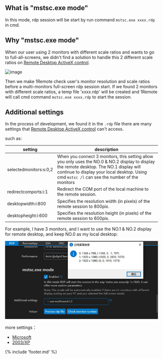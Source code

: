 ## What is "mstsc.exe mode"
In this mode, rdp session will be start by run command `mstsc.exe xxxx.rdp` in cmd.

## Why "mstsc.exe mode"

When our user using 2 monitors with different scale ratios and wants to go to full-all-screens, we didn't find a solution to handle this 2 different scale ratios on [Remote Desktop ActiveX control](https://docs.microsoft.com/en-us/windows/win32/termserv/remote-desktop-activex-control).

![image](https://user-images.githubusercontent.com/10143738/141026263-f92a6fab-cf0e-456a-82a8-58482e338446.png)

Then we make 1Remote check user's monitor resolution and scale ratios before a multi-monitors full-screen rdp session start. If we found 2 monitors with different scale ratios, a temp file 'xxxx.rdp' will be created and 1Remote will call cmd command `mstsc.exe xxxx.rdp` to start the session.

## Additional settings

In the process of development, we found it in the `.rdp` file there are many settings that [Remote Desktop ActiveX control](https://docs.microsoft.com/en-us/windows/win32/termserv/remote-desktop-activex-control) can't access.

such as:

| setting                | description                                                                                                                                                                                                                                |
| ---------------------- | ------------------------------------------------------------------------------------------------------------------------------------------------------------------------------------------------------------------------------------------ |
| selectedmonitors:s:0,2 | When you connect 3 monitors, this setting allow you only uses the NO.0 & NO.2 display to display the remote desktop. The NO.1 display will continue to display your local desktop. Using cmd `mstsc /l` can see the number of the monitors |
| redirectcomports:i:1   | Redirect the COM port of the local machine to the remote session.                                                                                                                                                                          |
| desktopwidth:i:800     | Specifies the resolution width (in pixels) of the remote session to 800pix.                                                                                                                                                                |
| desktopheight:i:600    | Specifies the resolution height (in pixels) of the remote session to 600pix.                                                                                                                                                               |

For example, I have 3 monitors, and I want to use the NO.1 & NO.2 display for remote desktop, and keep NO.0 as my local desktop:

![mstsc-use-monitors](./img/mstsc-use-monitors.jpg)

more settings：

- [Microsoft](https://docs.microsoft.com/en-us/windows-server/remote/remote-desktop-services/clients/rdp-files)
- [2003/XP](https://docs.microsoft.com/en-us/troubleshoot/windows-server/remote/remote-desktop-protocol-settings)

{% include 'footer.md' %}
